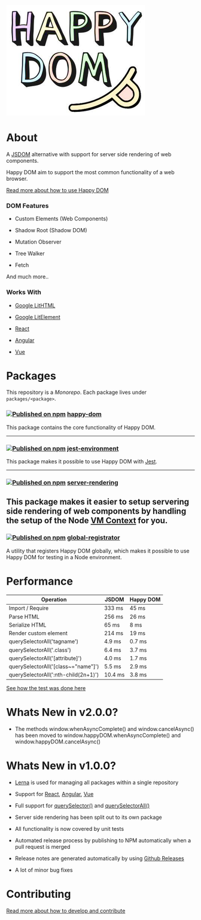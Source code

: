 ![Happy DOM Logo](https://github.com/capricorn86/happy-dom/raw/master/docs/happy-dom-logo.jpg)


# About

A [JSDOM](https://github.com/jsdom/jsdom) alternative with support for server side rendering of web components.

Happy DOM aim to support the most common functionality of a web browser.

[Read more about how to use Happy DOM](https://github.com/capricorn86/happy-dom/tree/master/packages/happy-dom)



### DOM Features

- Custom Elements (Web Components)

- Shadow Root (Shadow DOM)

- Mutation Observer

- Tree Walker

- Fetch
  

And much more..



### Works With

- [Google LitHTML](https://lit-html.polymer-project.org)

- [Google LitElement](https://lit-element.polymer-project.org)

- [React](https://reactjs.org)

- [Angular](https://angular.io/)

- [Vue](https://vuejs.org/)



# Packages

This repository is a _Monorepo_. Each package lives under `packages/<package>`.

### [![Published on npm](https://img.shields.io/npm/v/happy-dom.svg)](https://www.npmjs.com/package/happy-dom) [happy-dom](https://github.com/capricorn86/happy-dom/tree/master/packages/happy-dom)

This package contains the core functionality of Happy DOM.

---

### [![Published on npm](https://img.shields.io/npm/v/@happy-dom/jest-environment.svg)](https://www.npmjs.com/package/@happy-dom/jest-environment) [jest-environment](https://github.com/capricorn86/happy-dom/tree/master/packages/jest-environment)

This package makes it possible to use Happy DOM with [Jest](https://jestjs.io/).

---

### [![Published on npm](https://img.shields.io/npm/v/@happy-dom/server-rendering.svg)](https://www.npmjs.com/package/@happy-dom/server-rendering) [server-rendering](https://github.com/capricorn86/happy-dom/tree/master/packages/server-rendering)

This package makes it easier to setup servering side rendering of web components by handling the setup of the Node [VM Context](https://nodejs.org/api/vm.html#vm_vm_createcontext_sandbox_options) for you.
---

### [![Published on npm](https://img.shields.io/npm/v/@happy-dom/global-registrator.svg)](https://www.npmjs.com/package/@happy-dom/global-registrator) [global-registrator](https://github.com/capricorn86/happy-dom/tree/master/packages/global-registrator)

A utility that registers Happy DOM globally, which makes it possible to use Happy DOM for testing in a Node environment.



# Performance

| Operation                            | JSDOM   | Happy DOM |
| ------------------------------------ | ------- | --------- |
| Import / Require                     | 333 ms  | 45 ms     |
| Parse HTML                           | 256 ms  | 26 ms     |
| Serialize HTML                       | 65 ms   | 8 ms      |
| Render custom element                | 214 ms  | 19 ms     |
| querySelectorAll('tagname')          | 4.9 ms  | 0.7 ms    |
| querySelectorAll('.class')           | 6.4 ms  | 3.7 ms    |
| querySelectorAll('[attribute]')      | 4.0 ms  | 1.7 ms    |
| querySelectorAll('[class~="name"]')  | 5.5 ms  | 2.9 ms    |
| querySelectorAll(':nth-child(2n+1)') | 10.4 ms | 3.8 ms    |

[See how the test was done here](https://github.com/capricorn86/happy-dom-performance-test)



# Whats New in v2.0.0?

- The methods window.whenAsyncComplete() and window.cancelAsync() has been moved to window.happyDOM.whenAsyncComplete() and window.happyDOM.cancelAsync()

# Whats New in v1.0.0?

- [Lerna](https://lerna.js.org/) is used for managing all packages within a single repository

- Support for [React](https://reactjs.org), [Angular](https://angular.io/), [Vue](https://vuejs.org/)

- Full support for [querySelector()](https://www.w3.org/TR/selectors-api/#queryselector) and [querySelectorAll()](https://www.w3.org/TR/selectors-api/#queryselectorall)

- Server side rendering has been split out to its own package

- All functionality is now covered by unit tests

- Automated release process by publishing to NPM automatically when a pull request is merged

- Release notes are generated automatically by using [Github Releases](https://docs.github.com/en/free-pro-team@latest/github/administering-a-repository/about-releases)

- A lot of minor bug fixes



# Contributing

[Read more about how to develop and contribute](https://github.com/capricorn86/happy-dom/blob/master/docs/contributing.md)